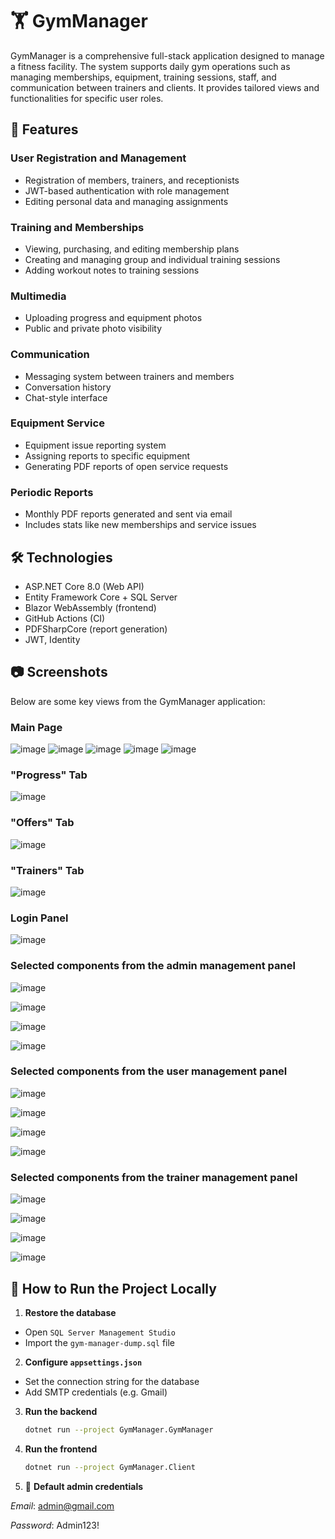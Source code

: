 # 🏋️ GymManager

GymManager is a comprehensive full-stack application designed to manage a fitness facility. The system supports daily gym operations such as managing memberships, equipment, training sessions, staff, and communication between trainers and clients. It provides tailored views and functionalities for specific user roles.

## 🧰 Features

### User Registration and Management
- Registration of members, trainers, and receptionists
- JWT-based authentication with role management
- Editing personal data and managing assignments

### Training and Memberships
- Viewing, purchasing, and editing membership plans
- Creating and managing group and individual training sessions
- Adding workout notes to training sessions

### Multimedia
- Uploading progress and equipment photos
- Public and private photo visibility

### Communication
- Messaging system between trainers and members
- Conversation history
- Chat-style interface

### Equipment Service
- Equipment issue reporting system
- Assigning reports to specific equipment
- Generating PDF reports of open service requests

### Periodic Reports
- Monthly PDF reports generated and sent via email
- Includes stats like new memberships and service issues

## 🛠️ Technologies

- ASP.NET Core 8.0 (Web API)
- Entity Framework Core + SQL Server
- Blazor WebAssembly (frontend)
- GitHub Actions (CI)
- PDFSharpCore (report generation)
- JWT, Identity

## 📷 Screenshots

Below are some key views from the GymManager application:

### Main Page

![image](https://github.com/user-attachments/assets/efe7632b-eefc-46a7-b201-ef198eaa2601)
![image](https://github.com/user-attachments/assets/7f3c80b2-d1bb-49a1-9583-031562980fe4)
![image](https://github.com/user-attachments/assets/78db3dd3-dfe2-4b30-bad5-b11c5f8179b1)
![image](https://github.com/user-attachments/assets/7dffffbe-ef71-41b0-8820-44f2868f35f7)
![image](https://github.com/user-attachments/assets/0cf8e05b-d6ff-4f58-bfe9-96f67c409e11)


### "Progress" Tab

![image](https://github.com/user-attachments/assets/3356cdc6-91ca-460b-a9e5-4f353e51952b)


### "Offers" Tab

![image](https://github.com/user-attachments/assets/fe816624-fbb5-4ecb-ada0-2357d22b4329)


### "Trainers" Tab

![image](https://github.com/user-attachments/assets/fecb7b06-8bf7-46ac-9a98-9d4c360c7e6d)


### Login Panel

![image](https://github.com/user-attachments/assets/a33194c8-7a30-4031-9b25-c634ec4a8da1)


### Selected components from the admin management panel

![image](https://github.com/user-attachments/assets/0fab499a-353e-4323-b8f3-60a4fd70733d)

![image](https://github.com/user-attachments/assets/6b9f2156-da76-4cf1-aa56-4b7f9ddaf7e4)

![image](https://github.com/user-attachments/assets/1cd03d44-c90a-47a0-8de8-a32d41cb1756)

![image](https://github.com/user-attachments/assets/8d120d9c-41b0-4c13-8694-73d31d3e10ec)


### Selected components from the user management panel

![image](https://github.com/user-attachments/assets/1a3bb8be-be6d-40bc-923f-e3d943abaf0f)

![image](https://github.com/user-attachments/assets/8f549d91-374e-428a-a482-5e409fa3045b)

![image](https://github.com/user-attachments/assets/00599cf7-8318-4fea-9a41-f7a28afbaad8)

![image](https://github.com/user-attachments/assets/745c9c68-8e12-4e18-9d90-46ee1c842f12)



### Selected components from the trainer management panel

![image](https://github.com/user-attachments/assets/6d92b78b-7a73-4aa2-9286-3df4946989d8)

![image](https://github.com/user-attachments/assets/f6e75b7f-e460-4478-91e5-e172efaf98bb)

![image](https://github.com/user-attachments/assets/0090503f-924f-47a8-956e-6a043a8f72ab)

![image](https://github.com/user-attachments/assets/8298fd74-b100-4bf5-b55e-8d4a20a88a1a)



## 🚀 How to Run the Project Locally

1.  **Restore the database**
   - Open `SQL Server Management Studio`
   - Import the `gym-manager-dump.sql` file

2.  **Configure `appsettings.json`**
   - Set the connection string for the database
   - Add SMTP credentials (e.g. Gmail)

3. **Run the backend**
   ```bash
   dotnet run --project GymManager.GymManager

4. **Run the frontend**
   ```bash
   dotnet run --project GymManager.Client

5. 🔑 **Default admin credentials**

  *Email*: admin@gmail.com

  *Password*: Admin123!








